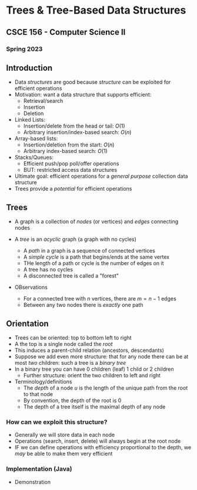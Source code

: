 
# Trees & Tree-Based Data Structures
## CSCE 156 - Computer Science II
### Spring 2023

## Introduction

* Data *structures* are good because *structure* can be exploited for efficient operations
* Motivation: want a data structure that supports efficient:
  * Retrieval/search
  * Insertion
  * Deletion
* Linked Lists:
  * Insertion/delete from the head or tail: $O(1)$
  * Arbitrary insertion/index-based search: $O(n)$
* Array-based lists:
  * Insertion/deletion from the start: $O(n)$
  * Arbitrary index-based search: $O(1)$
* Stacks/Queues:
  * Efficient push/pop poll/offer operations
  * BUT: restricted access data structures
* Ultimate goal: efficient operations for a *general purpose* collection data structure
* Trees provide a *potential* for efficient operations

## Trees

* A graph is a collection of *nodes* (or vertices) and *edges* connecting nodes
* A *tree* is an *acyclic* graph (a graph with no cycles)
  * A *path* in a graph is a sequence of connected vertices
  * A *simple cycle* is a path that begins/ends at the same vertex
  * THe length of a path or cycle is the number of edges on it
  * A tree has no cycles
  * A disconnected tree is called a "forest"

* OBservations
  * For a connected tree with $n$ vertices, there are $m = n-1$ edges
  * Between any two nodes there is *exactly* one path

## Orientation

* Trees can be oriented: top to bottom left to right
* A the top is a single node called the *root*
* This induces a parent-child relation (ancestors, descendants)
* Suppose we add even more structure: that for any node there can be at most *two* children: such a tree is a *binary tree*
* In a binary tree you can have 0 children (leaf) 1 child or 2 children
  * Further structure: orient the two children to left and right
* Terminology/definitions
  * The *depth* of a node $u$ is the length of the unique path from the root to that node
  * By convention, the depth of the root is 0
  * The depth of a tree itself is the maximal depth of any node

### How can we exploit this structure?

* Generally we will store data in each node
* Operations (search, insert, delete) will always begin at the root node
* IF we can define operations with efficiency proportional to the depth, we *may* be able to make them very efficient

### Implementation (Java)

* Demonstration



```text















```
